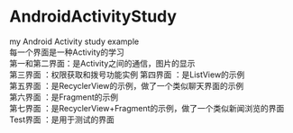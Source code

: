# AndroidActivityStudy
my Android Activity study example  
每一个界面是一种Activity的学习  
第一和第二界面：是Activity之间的通信，图片的显示  
第三界面      ：权限获取和拨号功能实例
第四界面      ：是ListView的示例  
第五界面      ：是RecyclerView的示例，做了一个类似聊天界面的示例  
第六界面      ：是Fragment的示例  
第七界面      ：是RecyclerView+Fragment的示例，做了一个类似新闻浏览的界面  
Test界面      ：是用于测试的界面  
